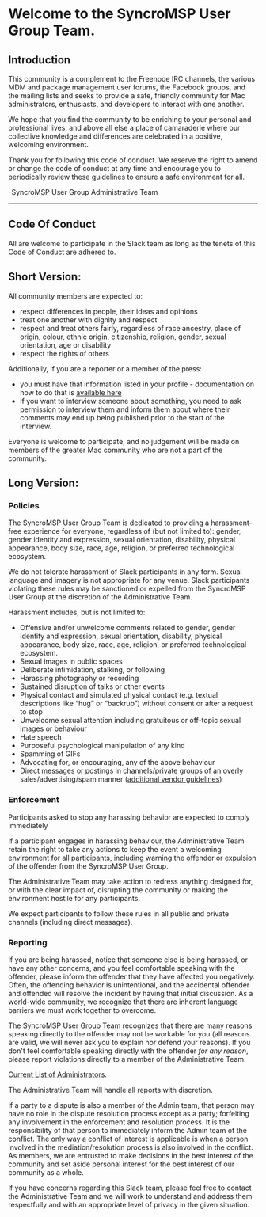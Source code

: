 # Welcome to the SyncroMSP User Group Team.

## Introduction
This community is a complement to the Freenode IRC channels, the various MDM and package management user forums, the Facebook groups, and the mailing lists and seeks to provide a safe, friendly community for Mac administrators, enthusiasts, and developers to interact with one another.

We hope that you find the community to be enriching to your personal and professional lives, and above all else a place of camaraderie where our collective knowledge and differences are celebrated in a positive, welcoming environment.

Thank you for following this code of conduct. We reserve the right to amend or change the code of conduct at any time and encourage you to periodically review these guidelines to ensure a safe environment for all.

-SyncroMSP User Group Administrative Team

---

## Code Of Conduct

All are welcome to participate in the Slack team as long as the tenets of this Code of Conduct are adhered to.

## Short Version:

All community members are expected to:

* respect differences in people, their ideas and opinions
* treat one another with dignity and respect
* respect and treat others fairly, regardless of race ancestry, place of origin, colour, ethnic origin, citizenship, religion, gender, sexual orientation, age or disability
* respect the rights of others

Additionally, if you are a reporter or a member of the press:

* you must have that information listed in your profile - documentation on how to do that is [available here](https://get.slack.help/hc/en-us/articles/204092246-Edit-your-profile)
* if you want to interview someone about something, you need to ask permission to interview them and inform them about where their comments may end up being published prior to the start of the interview. 

Everyone is welcome to participate, and no judgement will be made on members of the greater Mac community who are not a part of the community.


## Long Version:


### Policies

The SyncroMSP User Group Team is dedicated to providing a harassment-free experience for everyone, regardless of (but not limited to): gender, gender identity and expression, sexual orientation, disability, physical appearance, body size, race, age, religion, or preferred technological ecosystem.

We do not tolerate harassment of Slack participants in any form. Sexual language and imagery is not appropriate for any venue. Slack participants violating these rules may be sanctioned or expelled from the SyncroMSP User Group at the discretion of the Administrative Team.

Harassment includes, but is not limited to:

* Offensive and/or unwelcome comments related to gender, gender identity and expression, sexual orientation, disability, physical appearance, body size, race, age, religion, or preferred technological ecosystem.
* Sexual images in public spaces
* Deliberate intimidation, stalking, or following
* Harassing photography or recording
* Sustained disruption of talks or other events
* Physical contact and simulated physical contact (e.g. textual descriptions like “hug” or “backrub”) without consent or after a request to stop
* Unwelcome sexual attention including gratuitous or off-topic sexual images or behaviour
* Hate speech
* Purposeful psychological manipulation of any kind
* Spamming of GIFs
* Advocating for, or encouraging, any of the above behaviour
* Direct messages or postings in channels/private groups of an overly sales/advertising/spam manner ([additional vendor guidelines](https://github.com/macadminsdotorg/codeofconduct/blob/master/Vendor_Guidelines.md))


### Enforcement
Participants asked to stop any harassing behavior are expected to comply immediately

If a participant engages in harassing behaviour, the Administrative Team retain the right to take any actions to keep the event a welcoming environment for all participants, including warning the offender or expulsion of the offender from the SyncroMSP User Group.

The Administrative Team may take action to redress anything designed for, or with the clear impact of, disrupting the community or making the environment hostile for any participants.

We expect participants to follow these rules in all public and private channels (including direct messages).

### Reporting

If you are being harassed, notice that someone else is being harassed, or have any other concerns, and you feel comfortable speaking with the offender, please inform the offender that they have affected you negatively. Often, the offending behavior is unintentional, and the accidental offender and offended will resolve the incident by having that initial discussion. As a world-wide community, we recognize that there are inherent language barriers we must work together to overcome.

The SyncroMSP User Group Team recognizes that there are many reasons speaking directly to the offender may not be workable for you (all reasons are valid, we will never ask you to explain nor defend your reasons). If you don't feel comfortable speaking directly with the offender *for any reason*, please report violations directly to a member of the Administrative Team.

[Current List of Administrators](https://github.com/macadminsdotorg/slack-assets/blob/master/Admins.md).

The Administrative Team will handle all reports with discretion.

If a party to a dispute is also a member of the Admin team, that person may have no role in the dispute resolution process except as a party; forfeiting any involvement in the enforcement and resolution process. It is the responsibility of that person to immediately inform the Admin team of the conflict. The only way a conflict of interest is applicable is when a person involved in the mediation/resolution process is also involved in the conflict. As members, we are entrusted to make decisions in the best interest of the community and set aside personal interest for the best interest of our community as a whole.

If you have concerns regarding this Slack team, please feel free to contact the Administrative Team and we will work to understand and address them respectfully and with an appropriate level of privacy in the given situation.
